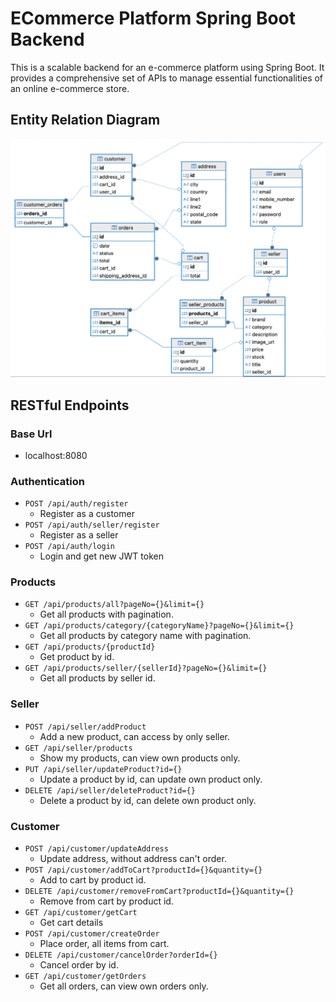 # ECommerce Platform Spring Boot Backend

This is a scalable backend for an e-commerce platform using Spring Boot. It provides a comprehensive set of APIs to
manage essential functionalities of an online e-commerce store.

## Entity Relation Diagram

<img src="/src/main/resources/static/img/e-commerce-diagram-v5.png" alt="diagram">

## RESTful Endpoints

### Base Url

- localhost:8080

### Authentication

- `POST /api/auth/register`
    - Register as a customer
- `POST /api/auth/seller/register`
    - Register as a seller
- `POST /api/auth/login`
    - Login and get new JWT token

### Products

- `GET /api/products/all?pageNo={}&limit={}`
    - Get all products with pagination.
- `GET /api/products/category/{categoryName}?pageNo={}&limit={}`
    - Get all products by category name with pagination.
- `GET /api/products/{productId}`
    - Get product by id.
- `GET /api/products/seller/{sellerId}?pageNo={}&limit={}`
  - Get all products by seller id.

### Seller

- `POST /api/seller/addProduct`
    - Add a new product, can access by only seller.
- `GET /api/seller/products`
  - Show my products, can view own products only.
- `PUT /api/seller/updateProduct?id={}`
  - Update a product by id, can update own product only.
- `DELETE /api/seller/deleteProduct?id={}`
  - Delete a product by id, can delete own product only.

### Customer

- `POST /api/customer/updateAddress`
  - Update address, without address can't order.
- `POST /api/customer/addToCart?productId={}&quantity={}`
  - Add to cart by product id.
- `DELETE /api/customer/removeFromCart?productId={}&quantity={}`
  - Remove from cart by product id.
- `GET /api/customer/getCart`
  - Get cart details
- `POST /api/customer/createOrder`
  - Place order, all items from cart.
- `DELETE /api/customer/cancelOrder?orderId={}`
  - Cancel order by id.
- `GET /api/customer/getOrders`
  - Get all orders, can view own orders only.